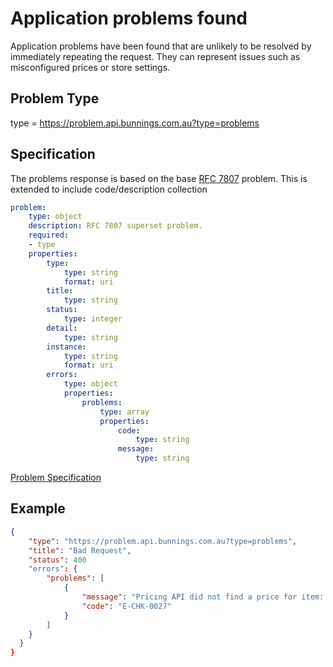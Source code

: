 # Application problems found

Application problems have been found that are unlikely to be resolved by immediately repeating the request. They can represent
issues such as misconfigured prices or store settings.

## Problem Type

type = https://problem.api.bunnings.com.au?type=problems

## Specification

The problems response is based on the base [RFC 7807](https://tools.ietf.org/html/rfc7807) problem.
This is extended to include code/description collection

```yaml
problem:
    type: object
    description: RFC 7807 superset problem.
    required:
    - type
    properties:
        type:
            type: string
            format: uri
        title:
            type: string
        status:
            type: integer
        detail:
            type: string
        instance:
            type: string
            format: uri
        errors:
            type: object
            properties:
                problems:
                    type: array
                    properties:
                        code:
                            type: string
                        message:
                            type: string
```
[Problem Specification](./problems.yaml)

## Example

```json
{
    "type": "https://problem.api.bunnings.com.au?type=problems",
    "title": "Bad Request",
    "status": 400
    "errors": {
        "problems": [
            {
                "message": "Pricing API did not find a price for item: 3314001",
                "code": "E-CHK-0027"
            }
        ]
    }
  }
}
```